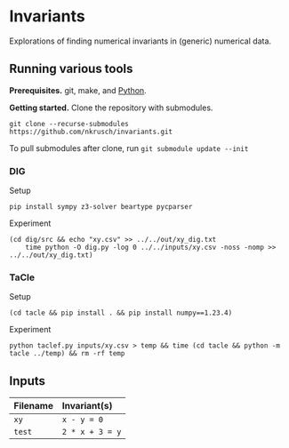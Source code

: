 # Invariants

Explorations of finding numerical invariants in (generic) numerical data.


## Running various tools

**Prerequisites.**
git, make, and [Python](https://www.python.org/downloads/).

**Getting started.**
Clone the repository with submodules.

    git clone --recurse-submodules https://github.com/nkrusch/invariants.git

To pull submodules after clone, run `git submodule update --init`


### DIG

Setup   
 
    pip install sympy z3-solver beartype pycparser

Experiment

    (cd dig/src && echo "xy.csv" >> ../../out/xy_dig.txt 
        time python -O dig.py -log 0 ../../inputs/xy.csv -noss -nomp >> ../../out/xy_dig.txt) 


### TaCle

Setup
 
    (cd tacle && pip install . && pip install numpy==1.23.4)

Experiment

    python taclef.py inputs/xy.csv > temp && time (cd tacle && python -m tacle ../temp) && rm -rf temp


## Inputs

| Filename | Invariant(s)    |
|:---------|:----------------|
| `xy`     | `x - y = 0`     |
| `test`   | `2 * x + 3 = y` |
